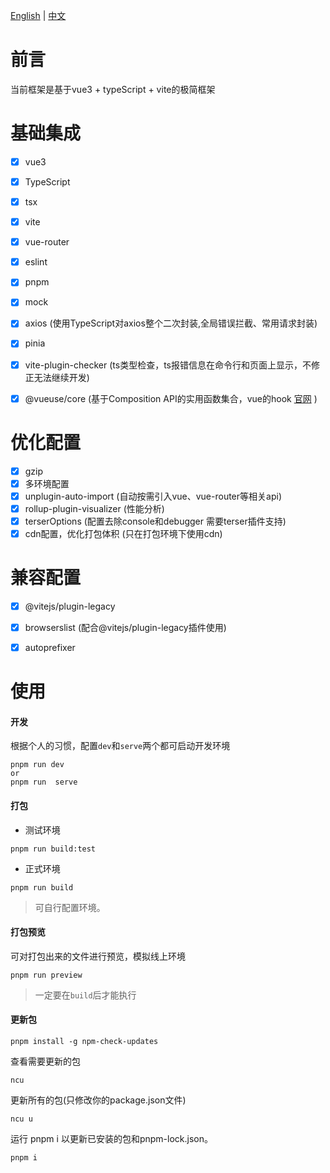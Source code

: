 
[English](README.md) | [中文](README-CN.md)

# 前言
 当前框架是基于vue3 + typeScript + vite的极简框架

# 基础集成
- [x] vue3
- [x] TypeScript
- [x] tsx
- [x] vite
- [x] vue-router
- [x] eslint
- [x] pnpm
- [x] mock
- [x] axios (使用TypeScript对axios整个二次封装,全局错误拦截、常用请求封装)
- [x] pinia
- [x] vite-plugin-checker   (ts类型检查，ts报错信息在命令行和页面上显示，不修正无法继续开发)
- [x] @vueuse/core  (基于Composition API的实用函数集合，vue的hook  [官网](https://vueuse.org/) )


# 优化配置
- [x] gzip
- [x] 多环境配置
- [x] unplugin-auto-import  (自动按需引入vue、vue-router等相关api)
- [x] rollup-plugin-visualizer (性能分析)
- [x] terserOptions  (配置去除console和debugger  需要terser插件支持)
- [x] cdn配置，优化打包体积  (只在打包环境下使用cdn)

# 兼容配置
- [x] @vitejs/plugin-legacy
- [x] browserslist (配合@vitejs/plugin-legacy插件使用)
- [x] autoprefixer


# 使用

#### 开发

根据个人的习惯，配置`dev`和`serve`两个都可启动开发环境
```
pnpm run dev
or
pnpm run  serve
```
#### 打包

+ 测试环境

```
pnpm run build:test
```
+ 正式环境

```
pnpm run build
```

> 可自行配置环境。

#### 打包预览

可对打包出来的文件进行预览，模拟线上环境

```
pnpm run preview
```

> 一定要在`build`后才能执行


#### 更新包
```
pnpm install -g npm-check-updates
```

查看需要更新的包
```
ncu
```

更新所有的包(只修改你的package.json文件)
```
ncu u
```
运行 pnpm i 以更新已安装的包和pnpm-lock.json。
```
pnpm i
```


